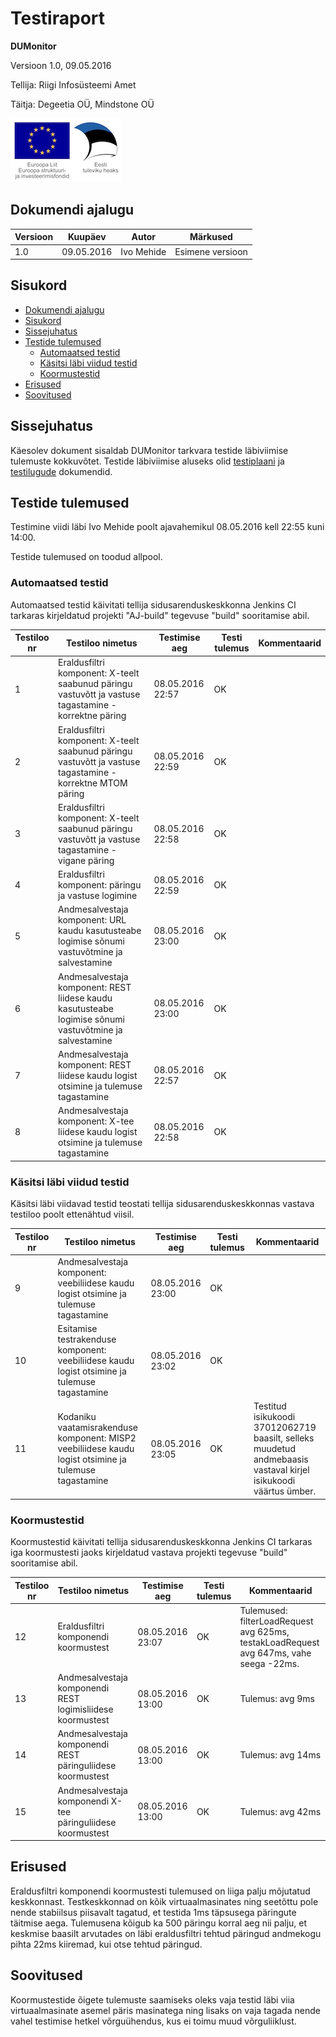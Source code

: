 Testiraport
===========

**DUMonitor**

Versioon 1.0, 09.05.2016

Tellija: Riigi Infosüsteemi Amet

Täitja: Degeetia OÜ, Mindstone OÜ

![EL struktuurifondid](img/EL_struktuuri-_ja_investeerimisfondid_horisontaalne.jpg)

## Dokumendi ajalugu

| Versioon | Kuupäev    | Autor      | Märkused
|----------|------------|------------|----------------------------------------------
| 1.0      | 09.05.2016 | Ivo Mehide | Esimene versioon

## Sisukord

  * [Dokumendi ajalugu](#dokumendi-ajalugu)
  * [Sisukord](#sisukord)
  * [Sissejuhatus](#sissejuhatus)
  * [Testide tulemused](#testide-tulemused)
    * [Automaatsed testid](#automaatsed-testid)
    * [Käsitsi läbi viidud testid](#k%C3%A4sitsi-l%C3%A4bi-viidud-testid)
    * [Koormustestid](#koormustestid)
  * [Erisused](#erisused)
  * [Soovitused](#soovitused)

## Sissejuhatus

Käesolev dokument sisaldab DUMonitor tarkvara testide läbiviimise tulemuste kokkuvõtet. 
Testide läbiviimise aluseks olid [testiplaani](Testiplaan.md) ja [testilugude](Testilood.md) dokumendid.

## Testide tulemused

Testimine viidi läbi Ivo Mehide poolt ajavahemikul 08.05.2016 kell 22:55 kuni 14:00.

Testide tulemused on toodud allpool.

### Automaatsed testid

Automaatsed testid käivitati tellija sidusarenduskeskkonna Jenkins CI tarkaras kirjeldatud projekti "AJ-build" tegevuse "build" sooritamise abil.

| Testiloo nr | Testiloo nimetus                                                                                        | Testimise aeg    | Testi tulemus | Kommentaarid |
|-------------|---------------------------------------------------------------------------------------------------------|------------------|---------------|--------------|
| 1           | Eraldusfiltri komponent: X-teelt saabunud päringu vastuvõtt ja vastuse tagastamine - korrektne päring          | 08.05.2016 22:57 | OK            |              |
| 2           | Eraldusfiltri komponent: X-teelt saabunud päringu vastuvõtt ja vastuse tagastamine - korrektne MTOM päring     | 08.05.2016 22:59 | OK            |              |
| 3           | Eraldusfiltri komponent: X-teelt saabunud päringu vastuvõtt ja vastuse tagastamine - vigane päring             | 08.05.2016 22:58 | OK            |              |
| 4           | Eraldusfiltri komponent: päringu ja vastuse logimine                                                           | 08.05.2016 22:59 | OK            |              |
| 5           | Andmesalvestaja komponent: URL kaudu kasutusteabe logimise sõnumi vastuvõtmine ja salvestamine          | 08.05.2016 23:00 | OK            |              |
| 6           | Andmesalvestaja komponent: REST liidese kaudu kasutusteabe logimise sõnumi vastuvõtmine ja salvestamine | 08.05.2016 23:00 | OK            |              |
| 7           | Andmesalvestaja komponent: REST liidese kaudu logist otsimine ja tulemuse tagastamine                   | 08.05.2016 22:57 | OK            |              |
| 8           | Andmesalvestaja komponent: X-tee liidese kaudu logist otsimine ja tulemuse tagastamine                  | 08.05.2016 22:58 | OK            |              |

### Käsitsi läbi viidud testid

Käsitsi läbi viidavad testid teostati tellija sidusarenduskeskkonnas vastava testiloo poolt ettenähtud viisil.

| Testiloo nr | Testiloo nimetus                                                                              | Testimise aeg    | Testi tulemus | Kommentaarid |
|-------------|-----------------------------------------------------------------------------------------------|------------------|---------------|--------------|
|  9          | Andmesalvestaja komponent: veebiliidese kaudu logist otsimine ja tulemuse tagastamine         | 08.05.2016 23:00 | OK            |              |
| 10          | Esitamise testrakenduse komponent: veebiliidese kaudu logist otsimine ja tulemuse tagastamine | 08.05.2016 23:02 | OK            |              |
| 11          | Kodaniku vaatamisrakenduse komponent: MISP2 veebiliidese kaudu logist otsimine ja tulemuse tagastamine          | 08.05.2016 23:05 | OK            | Testitud isikukoodi 37012062719 baasilt, selleks muudetud andmebaasis vastaval kirjel isikukoodi väärtus ümber. |

### Koormustestid

Koormustestid käivitati tellija sidusarenduskeskkonna Jenkins CI tarkaras iga koormustesti jaoks kirjeldatud vastava projekti tegevuse "build" sooritamise abil.

| Testiloo nr | Testiloo nimetus                                            | Testimise aeg    | Testi tulemus | Kommentaarid |
|-------------|-------------------------------------------------------------|------------------|---------------|--------------|
| 12          | Eraldusfiltri komponendi koormustest                               | 08.05.2016 23:07 | OK            | Tulemused: filterLoadRequest avg 625ms, testakLoadRequest avg 647ms, vahe seega -22ms. |
| 13          | Andmesalvestaja komponendi REST logimisliidese koormustest  | 08.05.2016 13:00 | OK            | Tulemus: avg 9ms |
| 14          | Andmesalvestaja komponendi REST päringuliidese koormustest  | 08.05.2016 13:00 | OK            | Tulemus: avg 14ms |
| 15          | Andmesalvestaja komponendi X-tee päringuliidese koormustest | 08.05.2016 13:00 | OK            | Tulemus: avg 42ms |

## Erisused

Eraldusfiltri komponendi koormustesti tulemused on liiga palju mõjutatud keskkonnast. Testkeskkonnad on kõik virtuaalmasinates ning seetõttu pole nende stabiilsus piisavalt tagatud,
et testida 1ms täpsusega päringute täitmise aega. Tulemusena kõigub ka 500 päringu korral aeg nii palju, et keskmise baasilt arvutades on läbi eraldusfiltri tehtud päringud andmekogu pihta 22ms kiiremad, kui otse tehtud päringud.

## Soovitused

Koormustestide õigete tulemuste saamiseks oleks vaja testid läbi viia virtuaalmasinate asemel päris masinatega ning lisaks on vaja tagada nende vahel testimise hetkel võrguühendus, kus ei toimu muud võrguliiklust.

